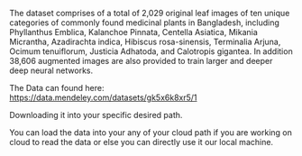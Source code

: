 The dataset comprises of a total of 2,029 original leaf images of ten unique categories of commonly found medicinal plants in Bangladesh, including Phyllanthus Emblica, Kalanchoe Pinnata, Centella Asiatica, Mikania Micrantha, Azadirachta indica, Hibiscus rosa-sinensis, Terminalia Arjuna, Ocimum tenuiflorum, Justicia Adhatoda, and Calotropis gigantea.
In addition 38,606 augmented images are also provided to train larger and deeper deep neural networks.


The Data can found here: 
https://data.mendeley.com/datasets/gk5x6k8xr5/1

Downloading it into your specific desired path.

You can load the data into your any of your cloud path if you are working on cloud to read the data or else you can directly use it our local machine.
